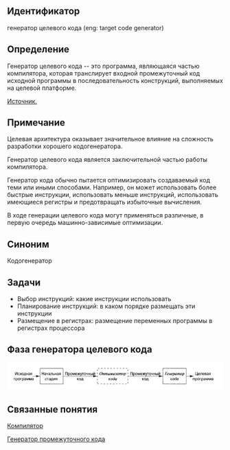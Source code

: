 ## Идентификатор
генератор целевого кода (eng: target code generator)


## Определение
Генератор целевого кода -- это программа, являющаяся частью компилятора, которая транслирует входной промежуточный код
исходной программы в последовательность конструкций, выполняемых на целевой платформе.

[Источник.](https://wiki.livid.pp.ru/students/sp/lectures/g.html)


## Примечание
Целевая архитектура оказывает значительное влияние на сложность разработки хорошего кодогенератора.

Генератор целевого кода является заключительной частью работы компилятора.

Генератор кода обычно пытается оптимизировать создаваемый код теми или иными способами. Например, он может использовать
более быстрые инструкции, использовать меньше инструкций, использовать имеющиеся регистры и предотвращать избыточные
вычисления.

В ходе генерации целевого кода могут применяться различные, в первую очередь машинно-зависимые оптимизации.

## Синоним
Кодогенератор


## Задачи
- Выбор инструкций: какие инструкции использовать
- Планирование инструкций: в каком порядке размещать эти инструкции
- Размещение в регистрах: размещение переменных программы в регистрах процессора


## Фаза генератора целевого кода
![target_code_generator_phase.png](images/target_code_generator_phase.png)


## Связанные понятия
[Компилятор](compiler.md)

[Генератор промежуточного кода](intermediate_code_generator.md)
